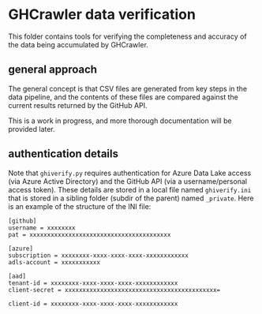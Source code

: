 # GHCrawler data verification
This folder contains tools for verifying the completeness and accuracy of the data
being accumulated by GHCrawler.

## general approach

The general concept is that CSV files are generated from key steps in the data
pipeline, and the contents of these files are compared against the current results
returned by the GitHub API.

This is a work in progress, and more thorough documentation will be provided later.

## authentication details

Note that ```ghiverify.py``` requires authentication for Azure Data Lake access
(via Azure Active Directory) and the GitHub API (via a username/personal access token).
These details are stored in a local file named ```ghiverify.ini``` that is stored in a
sibling folder (subdir of the parent) named ```_private```. Here is an example of the
structure of the INI file:

```
[github]
username = xxxxxxxx
pat = xxxxxxxxxxxxxxxxxxxxxxxxxxxxxxxxxxxxxxxx

[azure]
subscription = xxxxxxxx-xxxx-xxxx-xxxx-xxxxxxxxxxxx
adls-account = xxxxxxxxxxx

[aad]
tenant-id = xxxxxxxx-xxxx-xxxx-xxxx-xxxxxxxxxxxx
client-secret = xxxxxxxxxxxxxxxxxxxxxxxxxxxxxxxxxxxxxxxxxxx=

client-id = xxxxxxxx-xxxx-xxxx-xxxx-xxxxxxxxxxxx
```
